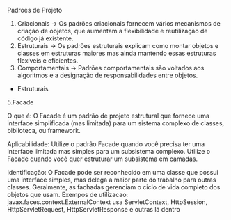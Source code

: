 Padroes de Projeto

1) Criacionais -> Os padrões criacionais fornecem vários mecanismos de criação de objetos, que aumentam a flexibilidade e reutilização de código já existente.
2) Estruturais -> Os padrões estruturais explicam como montar objetos e classes em estruturas maiores mas ainda mantendo essas estruturas flexíveis e eficientes.
3) Comportamentais -> Padrões comportamentais são voltados aos algoritmos e a designação de responsabilidades entre objetos.

* Estruturais

5.Facade

O que é:
O Facade é um padrão de projeto estrutural que fornece uma interface simplificada (mas limitada) para um sistema complexo de classes, biblioteca, ou framework.

Aplicabilidade:
Utilize o padrão Facade quando você precisa ter uma interface limitada mas simples para um subsistema complexo.
Utilize o Facade quando você quer estruturar um subsistema em camadas.

Identificação:
O Facade pode ser reconhecido em uma classe que possui uma interface simples, mas delega a maior parte do trabalho para outras classes. Geralmente, as fachadas gerenciam o ciclo de vida completo dos objetos que usam.
Exempos de utilizacao:
javax.faces.context.ExternalContext usa ServletContext, HttpSession, HttpServletRequest, HttpServletResponse e outras lá dentro
